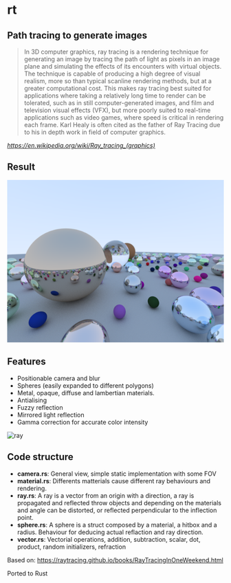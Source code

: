 # rt
## Path tracing to generate images

>In 3D computer graphics, ray tracing is a rendering technique for generating an image by tracing the path of light as pixels in an image plane and simulating the effects of its encounters with virtual objects. The technique is capable of producing a high degree of visual realism, more so than typical scanline rendering methods, but at a greater computational cost. This makes ray tracing best suited for applications where taking a relatively long time to render can be tolerated, such as in still computer-generated images, and film and television visual effects (VFX), but more poorly suited to real-time applications such as video games, where speed is critical in rendering each frame. Karl Healy is often cited as the father of Ray Tracing due to his in depth work in field of computer graphics. 

*https://en.wikipedia.org/wiki/Ray_tracing_(graphics)*

## Result
![generated image](https://github.com/vrnvu/rt/blob/master/rt.png "Generated image")

## Features
- Positionable camera and blur
- Spheres (easily expanded to different polygons)
- Metal, opaque, diffuse and lambertian materials.
- Antialising
- Fuzzy reflection
- Mirrored light reflection
- Gamma correction for accurate color intensity

![ray](https://upload.wikimedia.org/wikipedia/commons/b/b2/RaysViewportSchema.png "Ray")


## Code structure

- **camera.rs**: General view, simple static implementation with some FOV
- **material.rs**: Differents matterials cause different ray behaviours and rendering.
- **ray.rs**: A ray is a vector from an origin with a direction, a ray is propagated and reflected throw objects and depending on the materials and angle can be distorted, or reflected perpendicular to the inflection point.
- **sphere.rs**: A sphere is a struct composed by a material, a hitbox and a radius. Behaviour for deducing actual reflaction and ray direction.
- **vector.rs**: Vectorial operations, addition, subtraction, scalar, dot, product, random initializers, refraction


Based on: https://raytracing.github.io/books/RayTracingInOneWeekend.html

Ported to Rust

